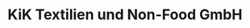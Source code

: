 ---
title: "KiK Textilien und Non-Food GmbH"
url: /luedenscheid/kik-textilien-und-non-food-gmbh/
shop: Kleidung
---
